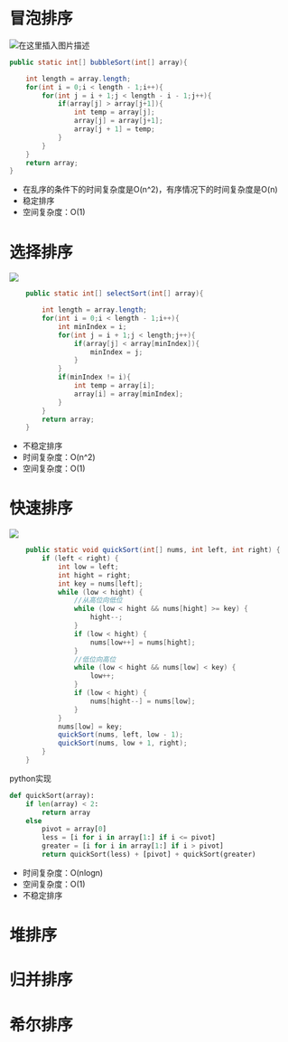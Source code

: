 # 冒泡排序

![在这里插入图片描述](https://img-blog.csdnimg.cn/20190418152527295.gif)

```java
public static int[] bubbleSort(int[] array){

    int length = array.length;
    for(int i = 0;i < length - 1;i++){
        for(int j = i + 1;j < length - i - 1;j++){
            if(array[j] > array[j+1]){
                int temp = array[j];
                array[j] = array[j+1];
                array[j + 1] = temp;
            }
        }
    }
    return array;
}
```

- 在乱序的条件下的时间复杂度是O(n^2)，有序情况下的时间复杂度是O(n)
- 稳定排序
- 空间复杂度：O(1)

# 选择排序

![](https://timgsa.baidu.com/timg?image&quality=80&size=b9999_10000&sec=1567673003774&di=81626c3678a9894991e7a740167b52bc&imgtype=0&src=http%3A%2F%2Fupload.semidata.info%2Fwww.eefocus.com%2Fblog%2Fmedia%2F201901%2F5c32ca7c7c7b3.gif)

```java
    public static int[] selectSort(int[] array){

        int length = array.length;
        for(int i = 0;i < length - 1;i++){
            int minIndex = i;
            for(int j = i + 1;j < length;j++){
                if(array[j] < array[minIndex]){
                    minIndex = j;
                }
            }
            if(minIndex != i){
                int temp = array[i];
                array[i] = array[minIndex];
            }
        }
        return array;
    }
```

- 不稳定排序
- 时间复杂度：O(n^2)
- 空间复杂度：O(1)

# 快速排序

![](https://upload-images.jianshu.io/upload_images/7789414-fb94ab5405281f89.png?imageMogr2/auto-orient/strip|imageView2/2/w/1200/format/webp)

```java
    public static void quickSort(int[] nums, int left, int right) {
        if (left < right) {
            int low = left;
            int hight = right;
            int key = nums[left];
            while (low < hight) {
                //从高位向低位
                while (low < hight && nums[hight] >= key) {
                    hight--;
                }
                if (low < hight) {
                    nums[low++] = nums[hight];
                }
                //低位向高位
                while (low < hight && nums[low] < key) {
                    low++;
                }
                if (low < hight) {
                    nums[hight--] = nums[low];
                }
            }
            nums[low] = key;
            quickSort(nums, left, low - 1);
            quickSort(nums, low + 1, right);
        }
    }
```

python实现
```python
def quickSort(array):
    if len(array) < 2:
        return array
    else
        pivot = array[0]
        less = [i for i in array[1:] if i <= pivot]
        greater = [i for i in array[1:] if i > pivot]
        return quickSort(less) + [pivot] + quickSort(greater)    
```

- 时间复杂度：O(nlogn)
- 空间复杂度：O(1)
- 不稳定排序

# 堆排序

# 归并排序

# 希尔排序